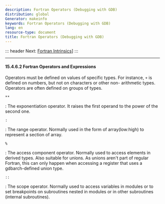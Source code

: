 ```yaml
---
description: Fortran Operators (Debugging with GDB)
distribution: global
Generator: makeinfo
keywords: Fortran Operators (Debugging with GDB)
lang: en
resource-type: document
title: Fortran Operators (Debugging with GDB)
---
```

::: header
Next: [Fortran Intrinsics](Fortran-Intrinsics.html#Fortran-Intrinsics)]
:::

---

#### 15.4.6.2 Fortran Operators and Expressions

Operators must be defined on values of specific types. For instance, `+` is defined on numbers, but not on characters or other non- arithmetic types. Operators are often defined on groups of types.

`**`

:   The exponentiation operator. It raises the first operand to the power of the second one.

`:`

:   The range operator. Normally used in the form of array(low:high) to represent a section of array.

`%`

:   The access component operator. Normally used to access elements in derived types. Also suitable for unions. As unions aren't part of regular Fortran, this can only happen when accessing a register that uses a gdbarch-defined union type.

`::`

:   The scope operator. Normally used to access variables in modules or to set breakpoints on subroutines nested in modules or in other subroutines (internal subroutines).

